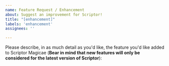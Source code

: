 ```yaml
---
name: Feature Request / Enhancement
about: Suggest an improvement for Scriptor!
title: "[enhancement]"
labels: 'enhancement'
assignees: ''

---
```


Please describe, in as much detail as you'd like, the feature you'd like
added to Scriptor Magicae 
(**Bear in mind that new features will only be considered for the latest
version of Scriptor**):